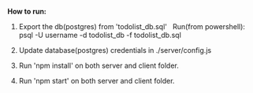 <b>How to run:</b>

1. Export the db(postgres) from 'todolist_db.sql'
    &nbsp; Run(from powershell):
    &nbsp; psql -U username -d  todolist_db -f todolist_db.sql

2. Update database(postgres) credentials in ./server/config.js

3. Run 'npm install' on both server and client folder.

4. Run 'npm start' on both server and client folder.
